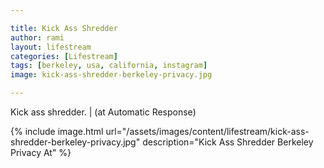 ```yaml
---

title: Kick Ass Shredder
author: rami
layout: lifestream 
categories: [Lifestream]
tags: [berkeley, usa, california, instagram] 
image: kick-ass-shredder-berkeley-privacy.jpg

---
```


Kick ass shredder. | (at Automatic Response)

{% include image.html url="/assets/images/content/lifestream/kick-ass-shredder-berkeley-privacy.jpg" description="Kick Ass Shredder Berkeley Privacy At" %}
